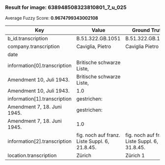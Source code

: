 ### Result for image: 638948508323810801_7_u_025
Average Fuzzy Score: **0.9674799343002108**
<small>

| Key | Value | Ground Truth | Score |
| --- | --- | --- | --- |
| b_id.transcription | B.51.322.GB.1051 | B.51.322.GB.1051. | 0.9696969696969697 |
| company.transcription | Caviglia, Pietro | Caviglia Pietro | 0.967741935483871 |
| date |  |  | 1.0 |
| information[0].transcription | Britische schwarze Liste,
Amendment 10, Juli 1943. | Britische schwarze Liste,
Amendment 10, Juli 1943. | 1.0 |
| information[1].transcription | gestrichen:
Amendment 7, 18. Juni 1945. | gestrichen:
Amendment 7, 18. Juni 1945. | 1.0 |
| information[2].transcription | fig. noch auf franz. Liste Suppl. 6, 21.8.45. | fig. noch auf franz. Liste Suppl. 6, 31.8.45. | 0.9777777777777777 |
| location.transcription | Zürich | Zürich 1 | 0.8571428571428572 |

</small>
